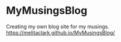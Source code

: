 # MyMusingsBlog
Creating my own blog site for my musings. 
 https://melitaclark.github.io/MyMusingsBlog/
